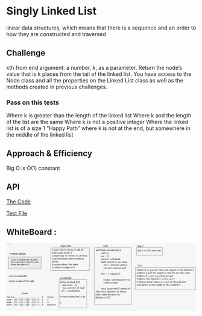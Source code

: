# Singly Linked List
linear data structures, which means that there is a sequence and an order to how they are constructed and traversed

## Challenge

kth from end
argument: a number, k, as a parameter.
Return the node’s value that is k places from the tail of the linked list.
You have access to the Node class and all the properties on the Linked List class as well as the methods created in previous challenges.

### Pass on this tests
Where k is greater than the length of the linked list
Where k and the length of the list are the same
Where k is not a positive integer
Where the linked list is of a size 1
“Happy Path” where k is not at the end, but somewhere in the middle of the linked list
## Approach & Efficiency
Big O is O(1) constant

## API
[The Code](singly_linked_lists/singly_Linked_Lists.py)

[Test File](./tests/test_singly_linked_lists.py)


## WhiteBoard :

![img](lab07.JPG)